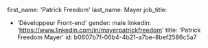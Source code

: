 first_name: 'Patrick Freedom'
last_name: Mayer
job_title:
  - 'Développeur Front-end'
gender: male
linkedin: 'https://www.linkedin.com/in/mayerpatrickfreedom'
title: 'Patrick Freedom Mayer'
id: b0607b7f-06b4-4b21-a7be-8bef2586c5a7
